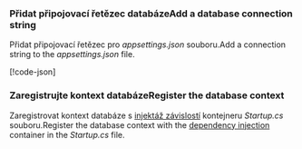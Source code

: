 <a name="cs"></a>
### <a name="add-a-database-connection-string"></a><span data-ttu-id="fd915-101">Přidat připojovací řetězec databáze</span><span class="sxs-lookup"><span data-stu-id="fd915-101">Add a database connection string</span></span>

<span data-ttu-id="fd915-102">Přidat připojovací řetězec pro *appsettings.json* souboru.</span><span class="sxs-lookup"><span data-stu-id="fd915-102">Add a connection string to the *appsettings.json* file.</span></span>

[!code-json[](../../tutorials/razor-pages/razor-pages-start/sample/RazorPagesMovie/appsettings_SQLite.json?highlight=8-10)]

<a name="reg"></a>
###  <a name="register-the-database-context"></a><span data-ttu-id="fd915-103">Zaregistrujte kontext databáze</span><span class="sxs-lookup"><span data-stu-id="fd915-103">Register the database context</span></span>

<span data-ttu-id="fd915-104">Zaregistrovat kontext databáze s [injektáž závislostí](xref:fundamentals/dependency-injection) kontejneru *Startup.cs* souboru.</span><span class="sxs-lookup"><span data-stu-id="fd915-104">Register the database context with the [dependency injection](xref:fundamentals/dependency-injection) container in the *Startup.cs* file.</span></span>
